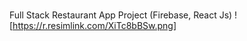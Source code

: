 ###
Full Stack Restaurant App Project (Firebase, React Js)
![https://r.resimlink.com/XiTc8bBSw.png]
